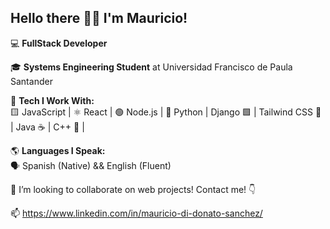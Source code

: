 ## Hello there 🧔👾 I'm Mauricio!

💻 **FullStack Developer**  

🎓 **Systems Engineering Student** at Universidad Francisco de Paula Santander


🎯 **Tech I Work With:**  
🟨 JavaScript | ⚛️ React | 🟢 Node.js | 🐍 Python | Django 🟩 | Tailwind CSS 🎨 | Java ☕ | C++ 🔵 |   

🌎 **Languages I Speak:**  
🗣️ Spanish (Native) && English (Fluent)  

🤝 I’m looking to collaborate on web projects! Contact me! 👇  

📫 https://www.linkedin.com/in/mauricio-di-donato-sanchez/

<!--
**MauricioDDS/MauricioDDS** is a ✨ _special_ ✨ repository because its `README.md` (this file) appears on your GitHub profile.

Here are some ideas to get you started:

- 🔭 I’m currently working on ...
- 🌱 I’m currently learning ...
- 👯 I’m looking to collaborate on ...
- 🤔 I’m looking for help with ...
- 💬 Ask me about ...
- 📫 How to reach me: ...
- 😄 Pronouns: ...
- ⚡ Fun fact: ...
-->

